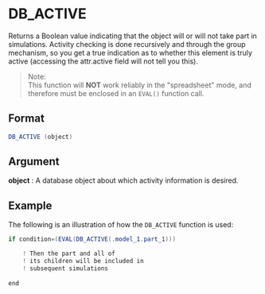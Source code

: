 # DB_ACTIVE

Returns a Boolean value indicating that the object will or will not take part in simulations. Activity checking is done recursively and through the group mechanism, so you get a true indication as to whether this element is truly active (accessing the attr.active field will not tell you this).

 



>Note:   
>This function will **NOT** work reliably in the "spreadsheet" mode, and therefore must be enclosed in an `EVAL()` function call. 


## Format
```java
DB_ACTIVE (object)
```
## Argument

 



**object**
: A database object about which activity information is desired. 


## Example

The following is an illustration of how the `DB_ACTIVE` function is used:
```java 
if condition=(EVAL(DB_ACTIVE(.model_1.part_1)))     

    ! Then the part and all of
    ! its children will be included in 
    ! subsequent simulations
    
end                                                 
```